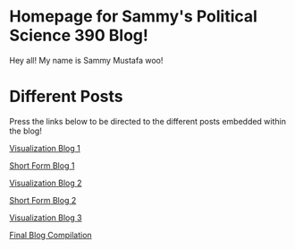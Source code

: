# Homepage for Sammy's Political Science 390 Blog!

Hey all! My name is Sammy Mustafa woo!

# Different Posts

Press the links below to be directed to the different posts embedded within the blog!

[Visualization Blog 1](/viz_blog_1.md)

[Short Form Blog 1](/short_blog_1.md)

[Visualization Blog 2](/viz_blog_2.md)

[Short Form Blog 2](/short_blog_2.md)

[Visualization Blog 3](/viz_blog_3.md)

[Final Blog Compilation](/final_blog.md)


